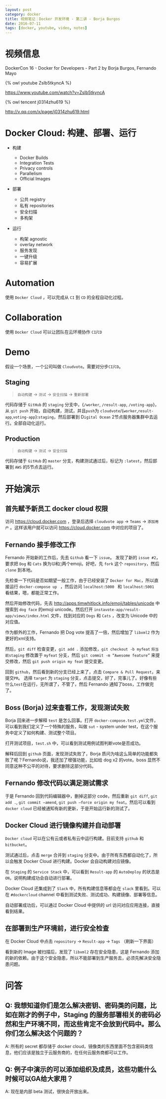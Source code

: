 ```yaml
---
layout: post
category: docker
title: 视频笔记：Docker 开发环境 - 第二讲 - Borja Burgos
date: 2016-07-11
tags: [docker, youtube, video, notes]
---
```


<!-- toc -->

# 视频信息

DockerCon 16 - Docker for Developers - Part 2
by Borja Burgos, Fernando Mayo

{% owl youtube ZsIb5tkyncA %}

<https://www.youtube.com/watch?v=ZsIb5tkyncA>

{% owl tencent j0314zhu619 %}

<http://v.qq.com/x/page/j0314zhu619.html>

# Docker Cloud: 构建、部署、运行

* 构建

  * Docker Builds
  * Integration Tests
  * Privacy controls
  * Parallelism
  * Official Images

* 部署

  * 公共 registry
  * 私有 repositories
  * 安全扫描
  * 多构架

* 运行

  * 构架 agnostic
  * overlay network
  * 服务发现
  * 一键升级
  * 容易扩展

# Automation

使用 `Docker Cloud` ，可以完成从 `CI` 到 `CD` 的全程自动化过程。

# Collaboration

使用 `Docker Cloud` 可以让团队在云环境协作 `CI`/`CD`

# Demo

假设一个场景，一个公司叫做 `Cloudvote`。需要对分步`CI`/`CD`。

## Staging

> `自动构建` → `测试` → `安全扫描` → `重新部署`

代码存储于 `GitHub` 的 `staging` 分支中，{`/worker`, `/result-app`, `/voting-app`}，从 `git push` 开始，自动构建，测试，并且`push`为 `cloudvote`/{`worker`,`result-app`,`voting-app`}:`staging`，然后部署到 D`igital Ocean` 2节点服务器集群中去运行。全部自动化运行。

## Production

> `自动构建` → `测试` → `安全扫描`

代码存储于 `GitHub` 的 `master` 分支，构建测试通过后，标记为 `:latest`，然后部署到 `AWS` 的5节点去运行。

# 开始演示

## 首先赋予新员工 docker cloud 权限

访问 <https://cloud.docker.com> ，登录后选择 `cloudvote app` → `Teams` → `添加用户` 。这样该用户就可以访问 <https://cloud.docker.com> 中对应的项目了。

## Fernando 接手修改工作

Fernando 开始新的工作后，先去 `Github` 看一下 `issue`。 发现了新的 `issue #2`，要求把 `Dog` 和 `Cats` 换为`🐱`和`🐶`两个emoji。好吧，先 `fork` 这个 `repository`，然后 `clone` 到本地。

先检查一下代码是否如期望一般工作，由于已经安装了 `Docker for Mac`，所以直接运行 `docker-compose up ` ，然后访问 `localhost:5000 ` 和 `localhost:5001 ` 看结果，嗯，都能正常工作。

然后开始修改代码，先去 <http://apps.timwhitlock.info/emoji/tables/unicode> 中搜索到 `dog face` 的emoji unicode。然后打开 `instavote-app/result-app/views/index.html` 文件，找到对应的 `Dogs`  和 `Cats` ，改变为 Unicode 中的对应值。

作为额外的工作，Fernando 把 Dog vote 提高了一倍，然后增加了 `libxml2` 作为更好的xml支持。

然后，`git diff` 检查变更，`git add .` 添加修改，`git checkout -b myfeat` `将当前staging` 修改置于 `myfeat` 分支，然后 `git commit -m “Awesome feature”` 来提交修改，然后 `git push origin my feat` 提交变更。

回到 `github`，然后看到新的分支已经上来了，点击 `Compare & Pull Request`，来提交`PR`。 选择 `target` 为 `staging` 分支，点击提交，好了，完事儿了。好像有些什么`test`在运行，无所谓了，不管了，然后 Fernando 通知了boss，工作做完了。

## Boss (Borja) 过来查看工作，发现测试失败

Borja 回来进一步解释 `test` 是怎么回事。打开 `docker-compose.test.yml`文件，可以看到我们定义了一个特殊的服务，叫做 `sut` - system under test，在这个服务中定义了如何构建、测试整个项目。

打开测试项目，`test.sh` 中，可以看到测试用例试图判断vote是否成功。

解释后回到 `github` 页面，发现测试失败了，Borja 质问为啥这么简单的功能都失败了呢？Fernando说，我还加了增强功能，比如给 dog x2 的vote。boss 显然不同意这种不公平的对待，要求删除这部分代码。

## Fernando 修改代码以满足测试需求

于是 Fernando 回到代码编辑器中，删掉这部分 code，然后重新 `git diff`, `git add .`, `git commit —amend`, `git push —force origin my feat`。然后可以看到`docker cloud` 已经被通知有新的更新，于是开始运行新的测试了。

## Docker Cloud 进行镜像构建并自动部署

`Docker cloud` 可以在公有云或者私有云中运行构建。目前支持 `github` 和 `bitbucket`。

测试通过后，点击 `merge` 合并到 `staging` 分支中。由于所有东西都自动化了，所以会触发 Docker Cloud 进行构建。Docker 会自动构建对应镜像。

在 `Staging` 的 `Service Stack` 中，可以看到 `Result-app` 的 `AutoDeploy` 的状态是 `ON`，说明构建成功会自动进行部署。

Docker Cloud 还集成到了 `Slack` 中，所有构建信息等都会在 `slack` 里看到。可以在 `#dockercloud` channel 中看到测试失败、测试成功、构建镜像、部署等信息。

自动部署成功后，可以通过 Docker Cloud 中提供的 url 访问对应应用连接，直接看到结果。

## 在部署到生产环境前，进行安全检查

在 Docker Cloud 中点击 `repository` → `Result-app` → `Tags` （刷新一下界面）

看到新的 Image 被扫描后，发现了 `libxml2` 存在安全隐患，这是 Fernando 添加的新的依赖。由于这个安全隐患，所以不能部署到生产服务去，必须先解决安全隐患问题。

# 问答

## Q: 我想知道你们是怎么解决密钥、密码类的问题，比如在刚才的例子中，Staging 的服务部署相关的密码必然和生产环境不同，而这些肯定不会放到代码中。那么你们怎么解决这个问题的？

A: 所有的 secret 都存储于 docker cloud，镜像类的东西里面不包含密码类信息，他们应该是独立于云服务商的，在任何云服务商都可以工作。

## Q: 例子中演示的可以添加组织及成员，这些功能什么时候可以GA给大家用？

A: 现在是内部 beta 测试，很快会开放出来。
